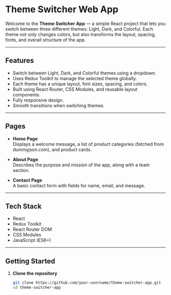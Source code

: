 # Theme Switcher Web App

Welcome to the **Theme Switcher App** — a simple React project that lets you switch between three different themes: Light, Dark, and Colorful. Each theme not only changes colors, but also transforms the layout, spacing, fonts, and overall structure of the app.

---

## Features

- Switch between Light, Dark, and Colorful themes using a dropdown.
- Uses Redux Toolkit to manage the selected theme globally.
- Each theme has a unique layout, font sizes, spacing, and colors.
- Built using React Router, CSS Modules, and reusable layout components.
- Fully responsive design.
- Smooth transitions when switching themes.

---

## Pages

- **Home Page**  
  Displays a welcome message, a list of product categories (fetched from dummyjson.com), and product cards.

- **About Page**  
  Describes the purpose and mission of the app, along with a team section.

- **Contact Page**  
  A basic contact form with fields for name, email, and message.

---

## Tech Stack

- React
- Redux Toolkit
- React Router DOM
- CSS Modules
- JavaScript (ES6+)

---

## Getting Started

1. **Clone the repository**
   ```bash
   git clone https://github.com/your-username/theme-switcher-app.git
   cd theme-switcher-app
   ```
